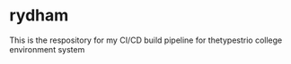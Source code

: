 # rydham
This is the respository for my CI/CD build pipeline for thetypestrio college environment system
